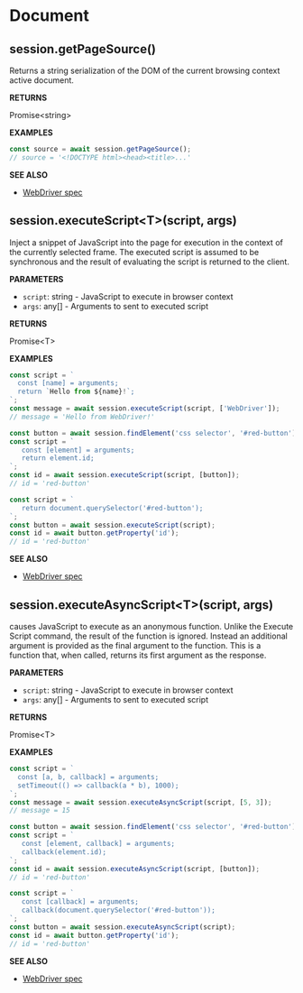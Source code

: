 # Document

## session.getPageSource()

Returns a string serialization of the DOM of the current browsing context active document.

**RETURNS**

Promise&lt;string&gt;

**EXAMPLES**

```typescript
const source = await session.getPageSource();
// source = '<!DOCTYPE html><head><title>...'
```

**SEE ALSO**

- [WebDriver spec](https://www.w3.org/TR/webdriver/#get-page-source)

## session.executeScript&lt;T&gt;(script, args)

Inject a snippet of JavaScript into the page for execution in the context of the
currently selected frame. The executed script is assumed to be synchronous and
the result of evaluating the script is returned to the client.

**PARAMETERS**

- `script`: string - JavaScript to execute in browser context
- `args`: any[] - Arguments to sent to executed script

**RETURNS**

Promise&lt;T&gt;

**EXAMPLES**

```typescript
const script = `
  const [name] = arguments;
  return `Hello from ${name}!`;
`;
const message = await session.executeScript(script, ['WebDriver']);
// message = 'Hello from WebDriver!'
```

```typescript
const button = await session.findElement('css selector', '#red-button');
const script = `
   const [element] = arguments;
   return element.id;
`;
const id = await session.executeScript(script, [button]);
// id = 'red-button'
```

```typescript
const script = `
   return document.querySelector('#red-button');
`;
const button = await session.executeScript(script);
const id = await button.getProperty('id');
// id = 'red-button'
```

**SEE ALSO**

- [WebDriver spec](https://www.w3.org/TR/webdriver/#execute-script)

## session.executeAsyncScript&lt;T&gt;(script, args)

causes JavaScript to execute as an anonymous function. Unlike the Execute Script command, the
result of the function is ignored. Instead an additional argument is provided as the final
argument to the function. This is a function that, when called, returns its first argument
as the response.

**PARAMETERS**

- `script`: string - JavaScript to execute in browser context
- `args`: any[] - Arguments to sent to executed script

**RETURNS**

Promise&lt;T&gt;

**EXAMPLES**

```typescript
const script = `
  const [a, b, callback] = arguments;
  setTimeout(() => callback(a * b), 1000);
`;
const message = await session.executeAsyncScript(script, [5, 3]);
// message = 15
```

```typescript
const button = await session.findElement('css selector', '#red-button');
const script = `
   const [element, callback] = arguments;
   callback(element.id);
`;
const id = await session.executeAsyncScript(script, [button]);
// id = 'red-button'
```

```typescript
const script = `
   const [callback] = arguments;
   callback(document.querySelector('#red-button'));
`;
const button = await session.executeAsyncScript(script);
const id = await button.getProperty('id');
// id = 'red-button'
```

**SEE ALSO**

- [WebDriver spec](https://www.w3.org/TR/webdriver/#execute-async-script)
